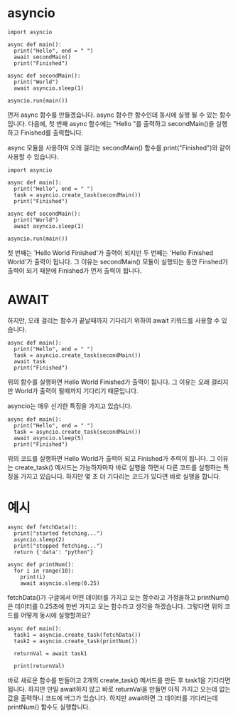 # asyncio
```
import asyncio

async def main():
  print("Hello", end = " ")
  await secondMain()
  print("Finished")

async def secondMain():
  print("World")
  await asyncio.sleep(1)

asyncio.run(main())
```

먼저 async 함수를 만들겠습니다. async 함수란 함수인데 동시에 실행 될 수 있는 함수입니다. 다음에, 첫 번째 async 함수에는 "Hello "를 출력하고 secondMain()을 실행하고 Finished를 출력합니다.

async 모듈을 사용하여 오래 걸리는 secondMain() 함수를 print("Finished")와 같이 사용할 수 있습니다.

```
import asyncio

async def main():
  print("Hello", end = " ")
  task = asyncio.create_task(secondMain())
  print("Finished")

async def secondMain():
  print("World")
  await asyncio.sleep(1)

asyncio.run(main())
```

첫 번째는 'Hello World Finished'가 출력이 되지만 두 번째는 'Hello Finished World'가 출력이 됩니다. 그 이유는 secondMain() 모듈이 실행되는 동안 Finshed가 출력이 되기 때문에 Finished가 먼저 출력이 됩니다.

# AWAIT
하지만, 오래 걸리는 함수가 끝날때까지 기다리기 위하여 await 키워드를 사용할 수 있습니다.

```
async def main():
  print("Hello", end = " ")
  task = asyncio.create_task(secondMain())
  await task
  print("Finished")
```

위의 함수를 실행하면 Hello World Finished가 출력이 됩니다. 그 이유는 오래 걸리지만 World가 출력이 될때까지 기다리기 때문입니다.

asyncio는 매우 신기한 특징을 가지고 있습니다.

```
async def main():
  print("Hello", end = " ")
  task = asyncio.create_task(secondMain())
  await asyncio.sleep(5)
  print("Finished")
```

위의 코드를 실행하면 Hello World가 출력이 되고 Finished가 추력이 됩니다. 그 이유는 create_task() 메서드는 가능하자마자 바로 실행을 하면서 다른 코드를 실행하는 특징을 가지고 있습니다. 하지만 몇 초 더 기다리는 코드가 있다면 바로 실행을 합니다.

# 예시
```
async def fetchData():
  print("started fetching...")
  asyncio.sleep(2)
  print("stopped fetching...")
  return {'data': "python"}

async def printNum():
  for i in range(10):
    print(i)
    await asyncio.sleep(0.25)
```

fetchData()가 구글에서 어떤 데이터를 가지고 오는 함수라고 가정을하고 printNum()은 데이터를 0.25초에 한번 가지고 오는 함수라고 생각을 하겠습니다. 그렇다면 위의 코드를 어떻게 동시에 실행할까요?

```
async def main():
  task1 = asyncio.create_task(fetchData())
  task2 = asyncio.create_task(printNum())

  returnVal = await task1

  print(returnVal)
```

바로 새로운 함수를 만들어고 2개의 create_task() 메서드를 만든 후 task1을 기다리면 됩니다. 하지만 만일 await하지 않고 바로 returnVal을 만들면 아직 가지고 오는데 없는 값을 출력하니 코드에 버그가 있습니다. 하지만 await하면 그 데이터를 기다리는데 printNum() 함수도 실행합니다.
